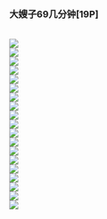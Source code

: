 <h3>大嫂子69几分钟[19P]</h3><br><div ><img src='https://66img.cc/images/2023/10/12/104810t342p6zfmfmqdr8fc10782d8e73feadffe09257469e38f11.jpg'><br /><img src='https://66img.cc/images/2023/10/12/104811xtb44aswqtbmq81486f4fc39525e01c73143abb85343c21f.jpg'><br /><img src='https://66img.cc/images/2023/10/12/104813z5fvhhvh957qh8v57811894389ceb5caeee291de9fb73483.jpg'><br /><img src='https://66img.cc/images/2023/10/12/104814mj0yh555lc55y8nrf3f3c2f4a744c40d76c5cb34630eb236.jpg'><br /><img src='https://66img.cc/images/2023/10/12/104816v11x1gc7koz67cdeb565964f3271d4375eff09df47bf863c.jpg'><br /><img src='https://66img.cc/images/2023/10/12/104818m2uve2mq4gurg2pjbce188f3e82e951d971b2ca744a54ab4.jpg'><br /><img src='https://66img.cc/images/2023/10/12/104820xr7tzibrhmyibxrbb05e32e567b9458ff4937f1acfb425b3.jpg'><br /><img src='https://66img.cc/images/2023/10/12/104822sazauaxkwewnw3uu435f0aea1223333de9e6dc0b15d05193.jpg'><br /><img src='https://66img.cc/images/2023/10/12/104824px8ucnxn050j85tv6b6f6f5743ced51c695777e238fc3e9c.jpg'><br /><img src='https://66img.cc/images/2023/10/12/104826k0qlvepezk8svq4zd1a0c8e6ef647eb548005425c95f4447.jpg'><br /><img src='https://66img.cc/images/2023/10/12/104829fjshtjvtltzmsfhf35771eb9cc8f532b6617bc154ae9088a.jpg'><br /><img src='https://66img.cc/images/2023/10/12/104831inf0wn7nswvlp27ef905779171829e144602d52072efea46.jpg'><br /><img src='https://66img.cc/images/2023/10/12/104833i6xh22o2788ws7w62da0b2bf8fb45112f6d56d475acdbbce.jpg'><br /><img src='https://66img.cc/images/2023/10/12/104835fnm0k88kmypmp3m376da63a878877fa36f41c80f9a907b00.jpg'><br /><img src='https://66img.cc/images/2023/10/12/104837zw03nokrqok8qi9643e5d5d0ee05314e624c76024ff40695.jpg'><br /><img src='https://66img.cc/images/2023/10/12/104803dpnpmnzscmnncbwp8b03a1eacac38c4d4bbc95d61e4ce805.jpg'><br /><img src='https://66img.cc/images/2023/10/12/104806zz45xmqotcoto5rq563629b5c17589a617c16c7b67bfe76f.jpg'><br /><img src='https://66img.cc/images/2023/10/12/104808b8151g3gw51153do9ecb85296d7cdf816f8c9f4860a29be2.jpg'><br /><img src='https://66img.cc/images/2023/10/12/104808mipxikcmlimrcinn2cdfd7399121a5c0be61beddf2f35a8b.jpg'>
        </div><br>